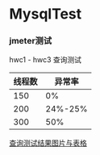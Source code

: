# MysqlTest

### jmeter测试
hwc1 - hwc3 查询测试

 |线程数 | 异常率|
 |-|-|
 |150|0%|
 |200|24%-25%|
 |300|50%|

[查询测试结果图片与表格](https://github.com/FuLaMeiEr/java-learn-md/tree/master/report)

